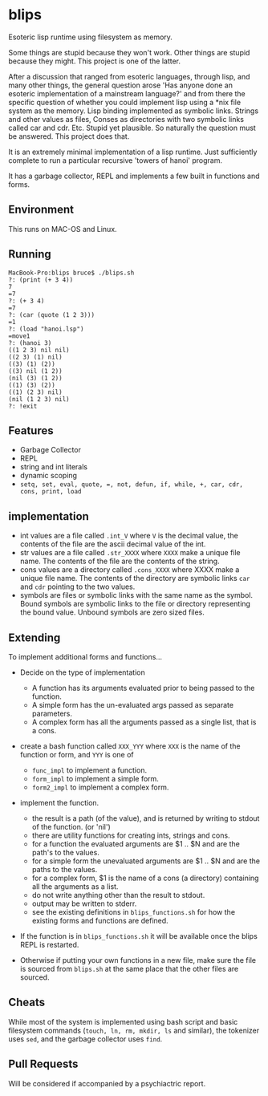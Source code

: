# blips
Esoteric lisp runtime using filesystem as memory.

Some things are stupid because they won't work. Other things are stupid because they might. This project is one of the latter. 

After a discussion that ranged from esoteric languages, through lisp, and many other things, 
the general question arose 'Has anyone done an esoteric implementation of a mainstream language?' and from there the specific question of whether you could implement lisp using a *nix file system as the memory. 
Lisp binding implemented as symbolic links. Strings and other values as files, Conses as directories with two symbolic links called car and cdr. Etc. 
Stupid yet plausible. So naturally the question must be answered. This project does that.

It is an extremely minimal implementation of a lisp runtime. Just sufficiently complete to run a particular recursive 'towers of hanoi' program.

It has a garbage collector, REPL and implements a few built in functions and forms. 

## Environment

This runs on MAC-OS and Linux.

## Running

```
MacBook-Pro:blips bruce$ ./blips.sh
?: (print (+ 3 4))
7
=7
?: (+ 3 4)
=7
?: (car (quote (1 2 3)))
=1
?: (load "hanoi.lsp")
=move1
?: (hanoi 3)
((1 2 3) nil nil)
((2 3) (1) nil)
((3) (1) (2))
((3) nil (1 2))
(nil (3) (1 2))
((1) (3) (2))
((1) (2 3) nil)
(nil (1 2 3) nil)
?: !exit
```

## Features
- Garbage Collector
- REPL
- string and int literals
- dynamic scoping
- `setq, set, eval, quote, =, not, defun, if, while, +, car, cdr, cons, print, load`


## implementation
- int values are a file called `.int_V` where `V` is the decimal value, the contents of the file are the ascii decimal value of the int.
- str values are a file called `.str_XXXX` where `XXXX` make a unique file name. The contents of the file are the contents of the string.
- cons values are a directory called `.cons_XXXX` where XXXX make a unique file name. The contents of the directory are symbolic links `car` and `cdr` pointing to the two values.
- symbols are files or symbolic links with the same name as the symbol. Bound symbols are symbolic links to the file or directory representing the bound value. Unbound symbols are zero sized files.

## Extending

To implement additional forms and functions...
- Decide on the type of implementation
  - A function has its arguments evaluated prior to being passed to the function.
  - A simple form has the un-evaluated args passed as separate parameters.
  - A complex form has all the arguments passed as a single list, that is a cons.
- create a bash function called `XXX_YYY` where `XXX` is the name of the function or form, and `YYY` is one of
  - `func_impl` to implement a function.
  - `form_impl` to implement a simple form.
  - `form2_impl` to implement a complex form.

- implement the function.
  - the result is a path (of the value), and is returned by writing to stdout of the function. (or 'nil')
  - there are utility functions for creating ints, strings and cons.
  - for a function the evaluated arguments are $1 .. $N and are the path's to the values.
  - for a simple form the unevaluated arguments are $1 .. $N and are the paths to the values.
  - for a complex form, $1 is the name of a cons (a directory) containing all the arguments as a list.
  - do not write anything other than the result to stdout.
  - output may be written to stderr.
  - see the existing definitions in `blips_functions.sh` for how the existing forms and functions are defined.
  
- If the function is in `blips_functions.sh` it will be available once the blips REPL is restarted.
- Otherwise if putting your own functions in a new file, make sure the file is sourced from `blips.sh` at the same place that the other files are sourced.


## Cheats
While most of the system is implemented using bash script and basic filesystem commands (`touch, ln, rm, mkdir, ls` and similar), the tokenizer uses `sed`, and the garbage collector uses `find`.

## Pull Requests
Will be considered if accompanied by a psychiactric report.
